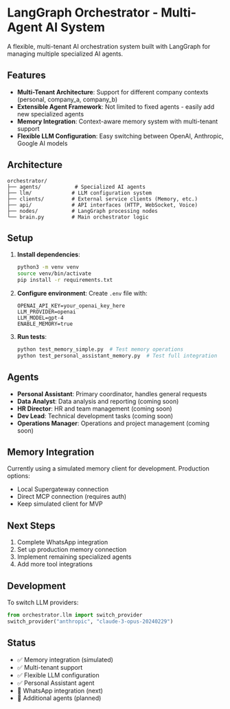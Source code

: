 # LangGraph Orchestrator - Multi-Agent AI System

A flexible, multi-tenant AI orchestration system built with LangGraph for managing multiple specialized AI agents.

## Features

- **Multi-Tenant Architecture**: Support for different company contexts (personal, company_a, company_b)
- **Extensible Agent Framework**: Not limited to fixed agents - easily add new specialized agents
- **Memory Integration**: Context-aware memory system with multi-tenant support
- **Flexible LLM Configuration**: Easy switching between OpenAI, Anthropic, Google AI models

## Architecture

```
orchestrator/
├── agents/           # Specialized AI agents
├── llm/             # LLM configuration system
├── clients/         # External service clients (Memory, etc.)
├── api/             # API interfaces (HTTP, WebSocket, Voice)
├── nodes/           # LangGraph processing nodes
└── brain.py         # Main orchestrator logic
```

## Setup

1. **Install dependencies**:
   ```bash
   python3 -m venv venv
   source venv/bin/activate
   pip install -r requirements.txt
   ```

2. **Configure environment**:
   Create `.env` file with:
   ```
   OPENAI_API_KEY=your_openai_key_here
   LLM_PROVIDER=openai
   LLM_MODEL=gpt-4
   ENABLE_MEMORY=true
   ```

3. **Run tests**:
   ```bash
   python test_memory_simple.py  # Test memory operations
   python test_personal_assistant_memory.py  # Test full integration
   ```

## Agents

- **Personal Assistant**: Primary coordinator, handles general requests
- **Data Analyst**: Data analysis and reporting (coming soon)
- **HR Director**: HR and team management (coming soon)
- **Dev Lead**: Technical development tasks (coming soon)
- **Operations Manager**: Operations and project management (coming soon)

## Memory Integration

Currently using a simulated memory client for development. Production options:
- Local Supergateway connection
- Direct MCP connection (requires auth)
- Keep simulated client for MVP

## Next Steps

1. Complete WhatsApp integration
2. Set up production memory connection
3. Implement remaining specialized agents
4. Add more tool integrations

## Development

To switch LLM providers:
```python
from orchestrator.llm import switch_provider
switch_provider("anthropic", "claude-3-opus-20240229")
```

## Status

- ✅ Memory integration (simulated)
- ✅ Multi-tenant support
- ✅ Flexible LLM configuration
- ✅ Personal Assistant agent
- 🔄 WhatsApp integration (next)
- 📅 Additional agents (planned)